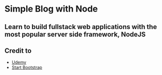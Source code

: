 # Simple Blog with Node
## Learn to build fullstack web applications with the most popular server side framework, NodeJS
Credit to
---------
* [Udemy](https://www.udemy.com/course/node-js-mongo-db-2018/)
* [Start Bootstrap](https://startbootstrap.com)